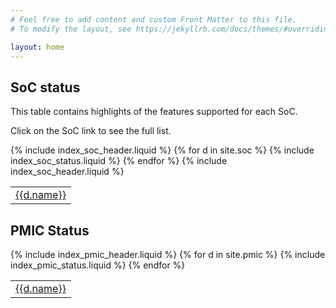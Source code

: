 ```yaml
---
# Feel free to add content and custom Front Matter to this file.
# To modify the layout, see https://jekyllrb.com/docs/themes/#overriding-theme-defaults

layout: home
---
```

<div>
<h2>SoC status</h2>
<p>This table contains highlights of the features supported for each SoC.</p>
<p>Click on the SoC link to see the full list.</p>
<table>
<thead>
{% include index_soc_header.liquid %}
</thead>
<tbody>
{% for d in site.soc %}
<tr>
<td><a href="{{d.url | absolute_url}}">{{d.name}}</a></td>
{% include index_soc_status.liquid %}
</tr>
{% endfor %}
{% include index_soc_header.liquid %}
</tbody>
</table>
</div>

<div>
<h2>PMIC Status</h2>
<table>
<thead>
{% include index_pmic_header.liquid %}
</thead>
<tbody>
{% for d in site.pmic %}
<tr>
<td><a href="{{d.url | absolute_url}}">{{d.name}}</a></td>
{% include index_pmic_status.liquid %}
</tr>
{% endfor %}
</tbody>
</table>
</div>
